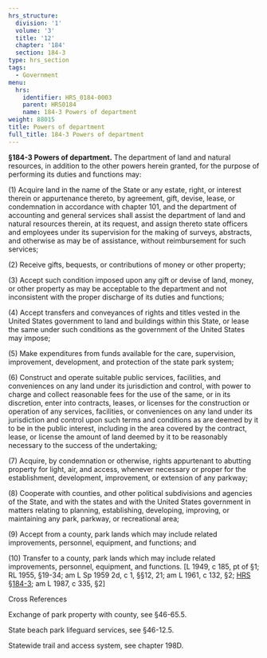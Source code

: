 ```yaml
---
hrs_structure:
  division: '1'
  volume: '3'
  title: '12'
  chapter: '184'
  section: 184-3
type: hrs_section
tags:
  - Government
menu:
  hrs:
    identifier: HRS_0184-0003
    parent: HRS0184
    name: 184-3 Powers of department
weight: 88015
title: Powers of department
full_title: 184-3 Powers of department
---
```

**§184-3 Powers of department.** The department of land and natural resources, in addition to the other powers herein granted, for the purpose of performing its duties and functions may:

(1) Acquire land in the name of the State or any estate, right, or interest therein or appurtenance thereto, by agreement, gift, devise, lease, or condemnation in accordance with chapter 101, and the department of accounting and general services shall assist the department of land and natural resources therein, at its request, and assign thereto state officers and employees under its supervision for the making of surveys, abstracts, and otherwise as may be of assistance, without reimbursement for such services;

(2) Receive gifts, bequests, or contributions of money or other property;

(3) Accept such condition imposed upon any gift or devise of land, money, or other property as may be acceptable to the department and not inconsistent with the proper discharge of its duties and functions;

(4) Accept transfers and conveyances of rights and titles vested in the United States government to land and buildings within this State, or lease the same under such conditions as the government of the United States may impose;

(5) Make expenditures from funds available for the care, supervision, improvement, development, and protection of the state park system;

(6) Construct and operate suitable public services, facilities, and conveniences on any land under its jurisdiction and control, with power to charge and collect reasonable fees for the use of the same, or in its discretion, enter into contracts, leases, or licenses for the construction or operation of any services, facilities, or conveniences on any land under its jurisdiction and control upon such terms and conditions as are deemed by it to be in the public interest, including in the area covered by the contract, lease, or license the amount of land deemed by it to be reasonably necessary to the success of the undertaking;

(7) Acquire, by condemnation or otherwise, rights appurtenant to abutting property for light, air, and access, whenever necessary or proper for the establishment, development, improvement, or extension of any parkway;

(8) Cooperate with counties, and other political subdivisions and agencies of the State, and with the states and with the United States government in matters relating to planning, establishing, developing, improving, or maintaining any park, parkway, or recreational area;

(9) Accept from a county, park lands which may include related improvements, personnel, equipment, and functions; and

(10) Transfer to a county, park lands which may include related improvements, personnel, equipment, and functions. [L 1949, c 185, pt of §1; RL 1955, §19-34; am L Sp 1959 2d, c 1, §§12, 21; am L 1961, c 132, §2; [HRS §184-3](/title-12/chapter-184/section-184-3/); am L 1987, c 335, §2]

Cross References

Exchange of park property with county, see §46-65.5.

State beach park lifeguard services, see §46-12.5.

Statewide trail and access system, see chapter 198D.